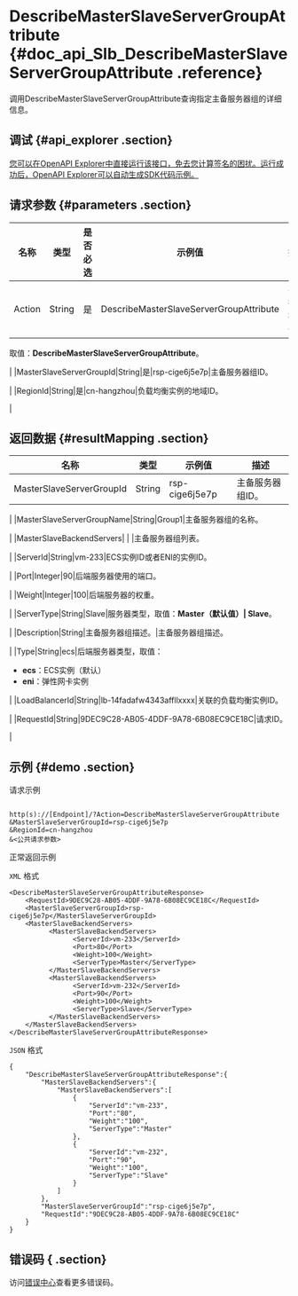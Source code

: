 # DescribeMasterSlaveServerGroupAttribute {#doc_api_Slb_DescribeMasterSlaveServerGroupAttribute .reference}

调用DescribeMasterSlaveServerGroupAttribute查询指定主备服务器组的详细信息。

## 调试 {#api_explorer .section}

[您可以在OpenAPI Explorer中直接运行该接口，免去您计算签名的困扰。运行成功后，OpenAPI Explorer可以自动生成SDK代码示例。](https://api.aliyun.com/#product=Slb&api=DescribeMasterSlaveServerGroupAttribute&type=RPC&version=2014-05-15)

## 请求参数 {#parameters .section}

|名称|类型|是否必选|示例值|描述|
|--|--|----|---|--|
|Action|String|是|DescribeMasterSlaveServerGroupAttribute|要执行的操作。

 取值：**DescribeMasterSlaveServerGroupAttribute**。

 |
|MasterSlaveServerGroupId|String|是|rsp-cige6j5e7p|主备服务器组ID。

 |
|RegionId|String|是|cn-hangzhou|负载均衡实例的地域ID。

 |

## 返回数据 {#resultMapping .section}

|名称|类型|示例值|描述|
|--|--|---|--|
|MasterSlaveServerGroupId|String|rsp-cige6j5e7p|主备服务器组ID。

 |
|MasterSlaveServerGroupName|String|Group1|主备服务器组的名称。

 |
|MasterSlaveBackendServers| | |主备服务器组列表。

 |
|ServerId|String|vm-233|ECS实例ID或者ENI的实例ID。

 |
|Port|Integer|90|后端服务器使用的端口。

 |
|Weight|Integer|100|后端服务器的权重。

 |
|ServerType|String|Slave|服务器类型，取值：**Master（默认值）| Slave**。

 |
|Description|String|主备服务器组描述。|主备服务器组描述。

 |
|Type|String|ecs|后端服务器类型，取值：

 -   **ecs**：ECS实例（默认）
-   **eni**：弹性网卡实例

 |
|LoadBalancerId|String|lb-14fadafw4343affllxxxx|关联的负载均衡实例ID。

 |
|RequestId|String|9DEC9C28-AB05-4DDF-9A78-6B08EC9CE18C|请求ID。

 |

## 示例 {#demo .section}

请求示例

``` {#request_demo}

http(s)://[Endpoint]/?Action=DescribeMasterSlaveServerGroupAttribute
&MasterSlaveServerGroupId=rsp-cige6j5e7p
&RegionId=cn-hangzhou
&<公共请求参数>

```

正常返回示例

`XML` 格式

``` {#xml_return_success_demo}
<DescribeMasterSlaveServerGroupAttributeResponse>
    <RequestId>9DEC9C28-AB05-4DDF-9A78-6B08EC9CE18C</RequestId>
    <MasterSlaveServerGroupId>rsp-cige6j5e7p</MasterSlaveServerGroupId>
    <MasterSlaveBackendServers>
          <MasterSlaveBackendServers>
                <ServerId>vm-233</ServerId>
                <Port>80</Port>
                <Weight>100</Weight>
                <ServerType>Master</ServerType>
          </MasterSlaveBackendServers>
          <MasterSlaveBackendServers>
                <ServerId>vm-232</ServerId>
                <Port>90</Port>
                <Weight>100</Weight>
                <ServerType>Slave</ServerType>
          </MasterSlaveBackendServers>
    </MasterSlaveBackendServers>
</DescribeMasterSlaveServerGroupAttributeResponse>
```

`JSON` 格式

``` {#json_return_success_demo}
{
	"DescribeMasterSlaveServerGroupAttributeResponse":{
		"MasterSlaveBackendServers":{
			"MasterSlaveBackendServers":[
				{
					"ServerId":"vm-233",
					"Port":"80",
					"Weight":"100",
					"ServerType":"Master"
				},
				{
					"ServerId":"vm-232",
					"Port":"90",
					"Weight":"100",
					"ServerType":"Slave"
				}
			]
		},
		"MasterSlaveServerGroupId":"rsp-cige6j5e7p",
		"RequestId":"9DEC9C28-AB05-4DDF-9A78-6B08EC9CE18C"
	}
}
```

## 错误码 { .section}

访问[错误中心](https://error-center.alibabacloud.com/status/product/Slb)查看更多错误码。

